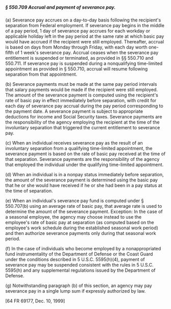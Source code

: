 ##### § 550.709 Accrual and payment of severance pay. #####

(a) Severance pay accrues on a day-to-day basis following the recipient's separation from Federal employment. If severance pay begins in the middle of a pay period, 1 day of severance pay accrues for each workday or applicable holiday left in the pay period at the same rate at which basic pay would have accrued if the recipient were still employed. Thereafter, accrual is based on days from Monday through Friday, with each day worth one-fifth of 1 week's severance pay. Accrual ceases when the severance pay entitlement is suspended or terminated, as provided in §§ 550.710 and 550.711. If severance pay is suspended during a nonqualifying time-limited appointment as provided in § 550.710, accrual will resume following separation from that appointment.

(b) Severance payments must be made at the same pay period intervals that salary payments would be made if the recipient were still employed. The amount of the severance payment is computed using the recipient's rate of basic pay in effect immediately before separation, with credit for each day of severance pay accrual during the pay period corresponding to the payment date. A severance payment is subject to appropriate deductions for income and Social Security taxes. Severance payments are the responsibility of the agency employing the recipient at the time of the involuntary separation that triggered the current entitlement to severance pay.

(c) When an individual receives severance pay as the result of an involuntary separation from a qualifying time-limited appointment, the severance payment is based on the rate of basic pay received at the time of that separation. Severance payments are the responsibility of the agency that employed the individual under the qualifying time-limited appointment.

(d) When an individual is in a nonpay status immediately before separation, the amount of the severance payment is determined using the basic pay that he or she would have received if he or she had been in a pay status at the time of separation.

(e) When an individual's severance pay fund is computed under § 550.707(b) using an average rate of basic pay, that average rate is used to determine the amount of the severance payment. Exception: In the case of a seasonal employee, the agency may choose instead to use the employee's rate of basic pay at separation (as computed based on the employee's work schedule during the established seasonal work period) and then authorize severance payments only during that seasonal work period.

(f) In the case of individuals who become employed by a nonappropriated fund instrumentality of the Department of Defense or the Coast Guard under the conditions described in 5 U.S.C. 5595(h)(4), payment of severance pay may be suspended consistent with the rules in 5 U.S.C. 5595(h) and any supplemental regulations issued by the Department of Defense.

(g) Notwithstanding paragraph (b) of this section, an agency may pay severance pay in a single lump sum if expressly authorized by law.

[64 FR 69177, Dec. 10, 1999]